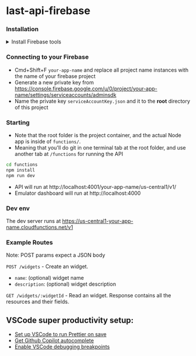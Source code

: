 # last-api-firebase

### Installation

<details>
  <summary>Install Firebase tools</summary>
  
  - https://firebase.google.com/docs/cli#install-cli-mac-linux
  - Log in to firebase with `firebase login`
  - Select project with `firebase projects:list`
  
</details>

### Connecting to your Firebase

- Cmd+Shift+F `your-app-name` and replace all project name instances with the name of your firebase project
- Generate a new private key from https://console.firebase.google.com/u/0/project/your-app-name/settings/serviceaccounts/adminsdk
- Name the private key `serviceAccountKey.json` and it to the **root** directory of this project

### Starting

- Note that the root folder is the project container, and the actual Node app is inside of `functions/`.
- Meaning that you'll do git in one terminal tab at the root folder, and use another tab at `/functions` for running the API

```bash
cd functions
npm install
npm run dev
```

- API will run at http://localhost:4001/your-app-name/us-central1/v1/
- Emulator dashboard will run at http://localhost:4000

### Dev env

The dev server runs at https://us-central1-your-app-name.cloudfunctions.net/v1

### Example Routes

Note: POST params expect a JSON body

`POST /widgets` - Create an widget.

- `name`: (optional) widget name
- `description`: (optional) widget description

`GET /widgets/:widgetId` - Read an widget. Response contains all the resources and their fields.

## VSCode super productivity setup:

- [Set up VSCode to run Prettier on save](https://scottsauber.com/2017/06/10/prettier-format-on-save-never-worry-about-formatting-javascript-again/)
- [Get Github Copilot autocomplete](https://docs.github.com/en/copilot/getting-started-with-github-copilot/getting-started-with-github-copilot-in-visual-studio-code)
- [Enable VSCode debugging breakpoints](https://profy.dev/article/debug-react-vscode)
